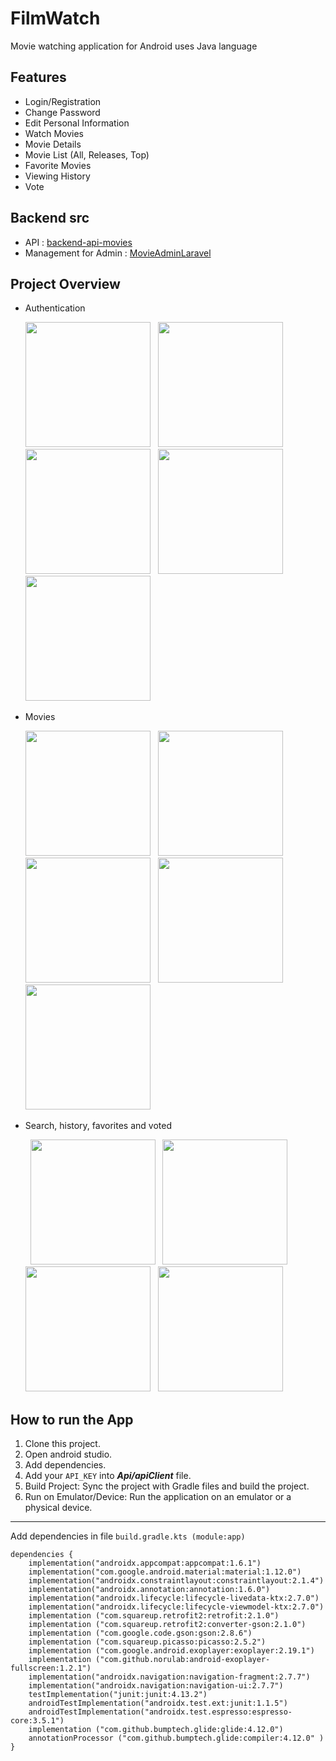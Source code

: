 
# FilmWatch
 Movie watching application for Android uses Java language
## Features
* Login/Registration
* Change Password
* Edit Personal Information
* Watch Movies
* Movie Details
* Movie List (All, Releases, Top)
* Favorite Movies
* Viewing History
* Vote


## Backend src
- API : [backend-api-movies](https://github.com/CaoNhatLinh/backend-api-movies)
- Management for Admin : [MovieAdminLaravel](https://github.com/CaoNhatLinh/MovieAdminLaravel)

## Project Overview

* Authentication
  <p align="left">
  <img src="https://github.com/user-attachments/assets/20787907-a0c8-454e-88ab-5d241243846e" width="200" /> &nbsp;
  <img src="https://github.com/user-attachments/assets/9a5f5932-fe0a-40f2-8983-21a591329fe3" width="200" /> &nbsp;
  <img src="https://github.com/user-attachments/assets/dd2a66ff-c945-43ad-adce-228802df4c98" width="200" /> &nbsp;
  <img src="https://github.com/user-attachments/assets/1a7a4172-47ea-4dd2-bf81-845acc626011" width="200" /> &nbsp;
  <img src="https://github.com/user-attachments/assets/d4c85656-888f-4887-9ac6-33b2993d68a9" width="200" /> &nbsp;
</p>

* Movies
  <p align="left">
  <img src="https://github.com/user-attachments/assets/bfb3f2e1-e448-437a-aff3-ea1a5753156e" width="200" /> &nbsp;
  <img src="https://github.com/user-attachments/assets/0564844f-ff27-4ae3-b3b6-15cf4351d9fc" width="200" /> &nbsp;
  <img src="https://github.com/user-attachments/assets/718e9438-b480-4022-bb72-69a5d37bc856" width="200" /> &nbsp;
  <img src="https://github.com/user-attachments/assets/9c87ed4b-7145-4d5a-83e7-a4741aa465e1" width="200" /> &nbsp;
   <img src="https://github.com/user-attachments/assets/36fce058-e51e-4bd2-ae8f-4cea58c55973" width="200" /> &nbsp;
</p>

* Search, history, favorites and voted 
  <p
  <img src="https://github.com/user-attachments/assets/c54f8318-57ce-47c7-8229-9892e2ebac44" width="200" /> &nbsp;
  <img src="https://github.com/user-attachments/assets/30ca753c-8d7c-48cc-a389-93b64e797e8f" width="200" /> &nbsp;
  <img src="https://github.com/user-attachments/assets/f3459697-8543-48ad-b826-2be13cf06d08" width="200" /> &nbsp;
  <img src="https://github.com/user-attachments/assets/9b697ef1-d85a-4135-8a17-4dd6fc5c30dd" width="200" /> &nbsp;
  <img src="https://github.com/user-attachments/assets/f09f3510-30ba-4231-bc0d-cd072ad7e3bd" width="200" /> &nbsp;
</p>

## How to run the App
1. Clone this project.
2. Open android studio.
3. Add dependencies.
4. Add your `API_KEY` into ***Api/apiClient*** file.
6. Build Project: Sync the project with Gradle files and build the project.
7. Run on Emulator/Device: Run the application on an emulator or a physical device.
---
   Add dependencies in file `build.gradle.kts (module:app)`
```
dependencies {
    implementation("androidx.appcompat:appcompat:1.6.1")
    implementation("com.google.android.material:material:1.12.0")
    implementation("androidx.constraintlayout:constraintlayout:2.1.4")
    implementation("androidx.annotation:annotation:1.6.0")
    implementation("androidx.lifecycle:lifecycle-livedata-ktx:2.7.0")
    implementation("androidx.lifecycle:lifecycle-viewmodel-ktx:2.7.0")
    implementation ("com.squareup.retrofit2:retrofit:2.1.0")
    implementation ("com.squareup.retrofit2:converter-gson:2.1.0")
    implementation ("com.google.code.gson:gson:2.8.6")
    implementation ("com.squareup.picasso:picasso:2.5.2")
    implementation ("com.google.android.exoplayer:exoplayer:2.19.1")
    implementation ("com.github.norulab:android-exoplayer-fullscreen:1.2.1")
    implementation("androidx.navigation:navigation-fragment:2.7.7")
    implementation("androidx.navigation:navigation-ui:2.7.7")
    testImplementation("junit:junit:4.13.2")
    androidTestImplementation("androidx.test.ext:junit:1.1.5")
    androidTestImplementation("androidx.test.espresso:espresso-core:3.5.1")
    implementation ("com.github.bumptech.glide:glide:4.12.0")
    annotationProcessor ("com.github.bumptech.glide:compiler:4.12.0" )
}
```

